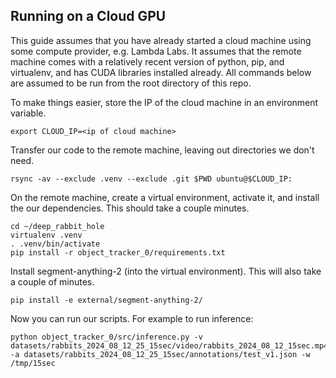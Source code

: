 ## Running on a Cloud GPU

This guide assumes that you have already started a cloud machine using some compute provider,
e.g. Lambda Labs. It assumes that the remote machine comes with a relatively recent version of
python, pip, and virtualenv, and has CUDA libraries installed already. All commands below are
assumed to be run from the root directory of this repo.

To make things easier, store the IP of the cloud machine in an environment variable.

```
export CLOUD_IP=<ip of cloud machine>
```

Transfer our code to the remote machine, leaving out directories we don't need.

```
rsync -av --exclude .venv --exclude .git $PWD ubuntu@$CLOUD_IP:
```

On the remote machine, create a virtual environment, activate it,  and install the our dependencies.
This should take a couple minutes.

```
cd ~/deep_rabbit_hole
virtualenv .venv
. .venv/bin/activate
pip install -r object_tracker_0/requirements.txt
```

Install segment-anything-2 (into the virtual environment). This will also take a couple of minutes.

```
pip install -e external/segment-anything-2/
```

Now you can run our scripts. For example to run inference:

```
python object_tracker_0/src/inference.py -v datasets/rabbits_2024_08_12_25_15sec/video/rabbits_2024_08_12_15sec.mp4 -a datasets/rabbits_2024_08_12_25_15sec/annotations/test_v1.json -w /tmp/15sec
```
